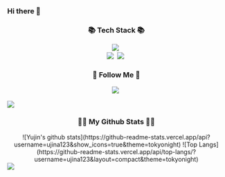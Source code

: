 ### Hi there 👋

<!--
**ujina123/ujina123** is a ✨ _special_ ✨ repository because its `README.md` (this file) appears on your GitHub profile.

Here are some ideas to get you started:

- 🔭 I’m currently working on ...
- 🌱 I’m currently learning ...
- 👯 I’m looking to collaborate on ...
- 🤔 I’m looking for help with ...
- 💬 Ask me about ...
- 📫 How to reach me: ...
- 😄 Pronouns: ...
- ⚡ Fun fact: ...
-->

<h3 align="center">📚 Tech Stack 📚</h3>
<p align="center">
  <img src="https://img.shields.io/badge/Python-3766AB?style=flat-square&logo=Python&logoColor=white"/></a>&nbsp 
  <br>
  <img src="https://img.shields.io/badge/Mysql-E6B91E?style=flat-square&logo=MySql&logoColor=white"/></a>&nbsp 
  <img src="https://img.shields.io/badge/Docker-2496ED?style=flat-square&logo=Docker&logoColor=white"/></a>&nbsp 
</p>

<h3 align="center">🌈 Follow Me 🌈</h3>
<p align="center">
  <a href="https://leeyujin.tistory.com"><img src="https://img.shields.io/badge/Tech%20Blog-11B48A?style=flat-square&logo=Vimeo&logoColor=white&link=https://leeyujin.tistory.com"/></a>&nbsp

  <a href="mailto:dldbwls7182@gmail.com"><img src="https://img.shields.io/badge/Gmail-d14836?style=flat-square&logo=Gmail&logoColor=white&link=dldbwls7182@gmail.com"/></a>
</p>


<h3 align="center">👩‍💻 My Github Stats 👩‍💻</h3>



<div align="center">
![Yujin's github stats](https://github-readme-stats.vercel.app/api?username=ujina123&show_icons=true&theme=tokyonight)
![Top Langs](https://github-readme-stats.vercel.app/api/top-langs/?username=ujina123&layout=compact&theme=tokyonight)
</div>

<a href="https://leeyujin.tistory.com">
  <img src="https://img.shields.io/badge/yujin-Blog-brightgreen?style=flat-square&logo=Vimeo&logoColor=white&link=[https://leeyujin.tistory.com]"/>
</a>


